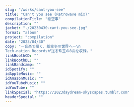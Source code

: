 ```yaml
---
slug: "/works/cant-you-see"
title: "Can't you see (Retrowave mix)"
compilationTitle: "絵空事"
description: ""
jacket: "./20230430-cant-you-see.jpg"
format: "album"
project: "compilation"
date: "2023/04/30"
copy: "ー音楽で描く、絵空事の世界へー\n
Tech-nation Recordsが送る珠玉の8曲を収録。"
linkBoothCD: ""
linkBoothDL: ""
linkBandcamp: ""
idSpotify: ""
idAppleMusic: ""
idAmazonMusic: ""
idYouTubeMusic: ""
idYouTube: ""
linkSpecial: "https://2023daydream-skyscapes.tumblr.com"
headerSpecial: ""
---
```

